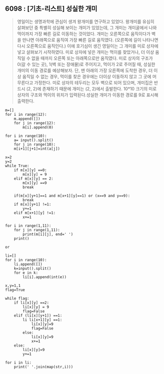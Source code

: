 ## 6098 : [기초-리스트] 성실한 개미

>영일이는 생명과학에 관심이 생겨 왕개미를 연구하고 있었다. 왕개미를 유심히 살펴보던 중 특별히 성실해 보이는 개미가 있었는데, 그 개미는 개미굴에서 나와 먹이까지 가장 빠른 길로 이동하는 것이었다. 개미는 오른쪽으로 움직이다가 벽을 만나면 아래쪽으로 움직여 가장 빠른 길로 움직였다. (오른쪽에 길이 나타나면 다시 오른쪽으로 움직인다.) 이에 호기심이 생긴 영일이는 그 개미를 미로 상자에 넣고 살펴보기 시작하였다. 미로 상자에 넣은 개미는 먹이를 찾았거나, 더 이상 움직일 수 없을 때까지 오른쪽 또는 아래쪽으로만 움직였다. 미로 상자의 구조가 0(갈 수 있는 곳), 1(벽 또는 장애물)로 주어지고, 먹이가 2로 주어질 때, 성실한 개미의 이동 경로를 예상해보자. 단, 맨 아래의 가장 오른쪽에 도착한 경우, 더 이상 움직일 수 없는 경우, 먹이를 찾은 경우에는 더이상 이동하지 않고 그 곳에 머무른다고 가정한다. 미로 상자의 테두리는 모두 벽으로 되어 있으며, 개미집은 반드시 (2, 2)에 존재하기 때문에 개미는 (2, 2)에서 출발한다. 10*10 크기의 미로 상자의 구조와 먹이의 위치가 입력된다.성실한 개미가 이동한 경로를 9로 표시해 출력한다.

```
m=[]
for i in range(12):
    m.append([])
    for j in range(12):
        m[i].append(0)

for i in range(10):
    a= input().split()
    for j in range(10):
    m[i+1][j+1]=int(a[j])

x=2
y=2
while True:
    if m[x][y] ==0:
        m[x][y] = 9
    elif m[x][y] == 2:
        m[x][y] ==9
        break

    if(m[x][y+1]==1 and m[x+1][y]==1) or (x==9 and y==9):
        break
    if m[x][y+1] !=1:
        y+=1
    elif m[x+1][y] !=1:
        x+=1

for i in range(1,11):
    for j in range(1,11):
        print(m[i][j], end=' ')
    print()

or

li=[]
for i in range(10):
    li.append([])
    k=input().split()
    for e in k:
        li[i].append(int(e))

x,y=1,1
flag=True

while flag:
    if li[x][y] ==2:
        li[x][y] = 9
        flag=False
    elif (li[x][y+1]) ==1:
        li li[x+1][y] ==1:
            li[x][y]=9
            flag=False
        else:
            li[x][y]=9
            x+=1
    else:
        li[x][y]=9
        y+=1

for i in li:
    print(' '.join(map(str,i)))

```